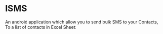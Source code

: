 # ISMS
An android application which allow you to send bulk SMS to your Contacts, To a list of contacts in Excel Sheet:

